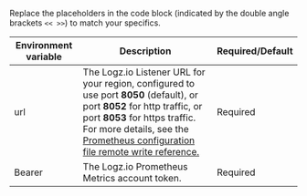 Replace the placeholders in the code block (indicated by the double angle brackets `<< >>`) to match your specifics.

| Environment variable | Description |Required/Default|
|---|---|---|
|url|  The Logz.io Listener URL for your region, configured to use port **8050** (default), or port **8052** for http traffic, or port **8053** for https traffic. For more details, see the [Prometheus configuration file remote write reference. ](https://prometheus.io/docs/prometheus/latest/configuration/configuration/#remote_write) | Required|
|Bearer|The Logz.io Prometheus Metrics account token.  | Required|


